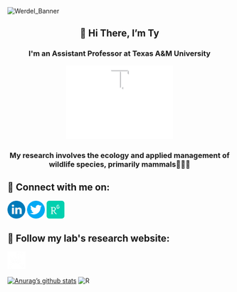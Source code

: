 ![Werdel_Banner](https://user-images.githubusercontent.com/45497381/187813221-31bb970c-4f74-443c-a3d3-7a834a6ba4b4.png)

<h2 align="center">
  👋 Hi There, I’m Ty
</h2>

<h3 align="center">
  I'm an Assistant Professor at Texas A&M University

  [<img alt="RWFM" width="240px" src="https://github.com/tywerdel/tywerdel/blob/main/Images/Stacked-DarkBG.png?raw=true"/>](https://rwfm.tamu.edu/people/werdel-ty/)
</h3>
  
<h3 align="center">
  My research involves the ecology and applied management of wildlife species, primarily mammals🦌🐏🦊 
</h3> 

<h2 align="Left">
 🤝 Connect with me on:
</h2> 

[<img alt="LinkedIn" width="40px" src="https://github.com/tywerdel/tywerdel/blob/main/Images/linkedin.png?raw=true"/>](https://www.linkedin.com/in/ty-werdel-b054b0b1/) <space> [<img alt="Twitter" width="40px" src="https://github.com/tywerdel/tywerdel/blob/main/Images/twitter.png?raw=true"/>](https://twitter.com/TyWerdel)<space> [<img alt="ResearchGate" width="40px" src="https://github.com/tywerdel/tywerdel/blob/main/Images/researchgate_icon_130843.png?raw=true"/>](https://www.researchgate.net/profile/Ty-Werdel-2)
  
<h2 align="left">
 👀 Follow my lab's research website:
</h2> 
  
[<img alt="Werdel Wildlife" width="40px" src="https://github.com/tywerdel/tywerdel/blob/main/Images/WWLogoWhite_edited.png?raw=true"/>](https://www.werdelwildlife.com)


[![Anurag’s github stats](https://github-readme-stats.vercel.app/api?username=tywerdel)](https://github.com/tywerdel)
![R](https://img.shields.io/badge/r-%23276DC3.svg?style=for-the-badge&logo=r&logoColor=white)

<!---
tywerdel/tywerdel is a ✨ special ✨ repository because its `README.md` (this file) appears on your GitHub profile.
You can click the Preview link to take a look at your changes.
--->

